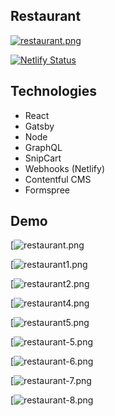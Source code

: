 ## Restaurant
[![restaurant.png](https://i.postimg.cc/dtTJcJMZ/restaurant.png)](https://maleo-restaurant.netlify.app/)

[![Netlify Status](https://api.netlify.com/api/v1/badges/6dca52c4-3106-4659-ba5e-8cfe43dee7ea/deploy-status)](https://app.netlify.com/sites/maleo-restaurant/deploys)

## Technologies

- React
- Gatsby
- Node
- GraphQL
- SnipCart
- Webhooks (Netlify)
- Contentful CMS
- Formspree

## Demo
[![restaurant.png](https://i.postimg.cc/dtTJcJMZ/restaurant.png)

[![restaurant1.png](https://i.postimg.cc/Gt6rT5Dp/restaurant1.png)

[![restaurant2.png](https://i.postimg.cc/qBFpFzFd/restaurant2.png)

[![restaurant4.png](https://i.postimg.cc/3NkYRTd6/restaurant4.png)

[![restaurant5.png](https://i.postimg.cc/rmnqMmFx/restaurant5.png)

[![restaurant-5.png](https://i.postimg.cc/k5DY5vpM/restaurant-5.png)

[![restaurant-6.png](https://i.postimg.cc/HkYPqg0y/restaurant-6.png)

[![restaurant-7.png](https://i.postimg.cc/rwfYcPgY/restaurant-7.png)

[![restaurant-8.png](https://i.postimg.cc/28FK96WY/restaurant-8.png)
